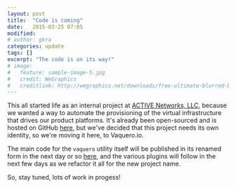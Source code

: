 ```yaml
---
layout: post
title:  "Code is coming"
date:   2015-03-25 07:05
modified:
# author: gkra
categories: update
tags: []
excerpt: "The code is on its way!"
# image:
#   feature: sample-image-5.jpg
#   credit: WeGraphics
#   creditlink: http://wegraphics.net/downloads/free-ultimate-blurred-background-pack/
---
```

This all started life as an internal project at
[ACTIVE Networks, LLC](http://activenetwork.com), because we wanted a way to
automate the provisioning of the virtual infrastructure that drives our
product platforms. It's already been open-sourced and is hosted on GitHub
[here](https://github.com/activenetwork-automation/putenv), but we've decided
that this project needs its own identity, so we're moving it here, to Vaquero.io.

The main code for the `vaquero` utility itself will be published in its renamed
form in the next day or so [here](https://github.com/vaquero-io/vaquero), and
the various plugins will follow in the next few days as we refactor it all
for the new project name.

So, stay tuned, lots of work in progess!
